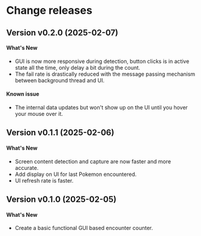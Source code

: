 # Change releases

## Version v0.2.0 (2025-02-07)
#### What's New
  - GUI is now more responsive during detection, button clicks is in active state all the time, only delay a bit during the count.
  - The fail rate is drastically reduced with the message passing mechanism between background thread and UI.

#### Known issue
  - The internal data updates but won't show up on the UI until you hover your mouse over it.

## Version v0.1.1 (2025-02-06)
#### What's New
  - Screen content detection and capture are now faster and more accurate.
  - Add display on UI for last Pokemon encountered.
  - UI refresh rate is faster.

## Version v0.1.0 (2025-02-05)
#### What's New
  - Create a basic functional GUI based encounter counter.